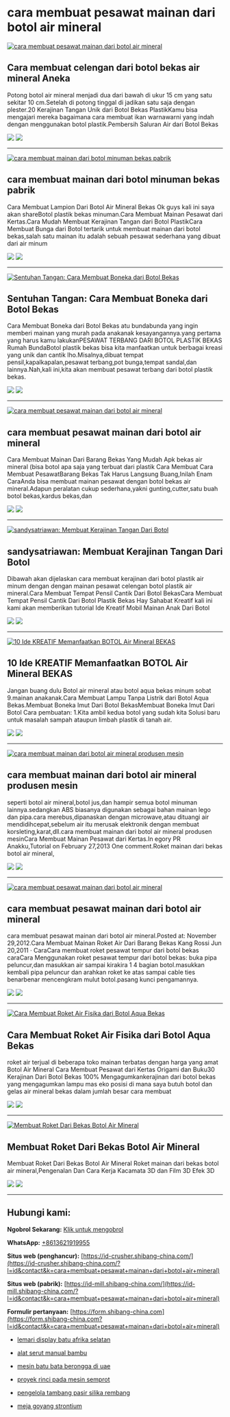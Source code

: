# cara membuat pesawat mainan dari botol air mineral

<a href="https://swt.shibang-china.com/?l=id&img&k=cara+membuat+pesawat+mainan+dari+botol+air+mineral" target="_blank">![cara membuat pesawat mainan dari botol air mineral](http://static.shibang-china.com/all-800x300/1190.jpg)</a>

## Cara membuat celengan dari botol bekas air mineral Aneka
Potong botol air mineral menjadi dua dari bawah di ukur 15 cm yang satu sekitar 10 cm.Setelah di potong tinggal di jadikan satu saja dengan plester.20 Kerajinan Tangan Unik dari Botol Bekas PlastikKamu bisa mengajari mereka bagaimana cara membuat ikan warnawarni yang indah dengan menggunakan botol plastik.Pembersih Saluran Air dari Botol Bekas


<a href="https://whatsapp.shibangsoft.com/WhatsApp.php" target="_blank" title="WhatsApp">![](http://static.shibang-china.com/icon/whatsapp.png)</a> <a href="https://swt.shibang-china.com/?l=id&icon&k=cara+membuat+pesawat+mainan+dari+botol+air+mineral" target="_blank">![](http://static.shibang-china.com/icon/chat-id.png)</a>

---

<a href="https://swt.shibang-china.com/?l=id&img&k=cara+membuat+pesawat+mainan+dari+botol+air+mineral" target="_blank">![cara membuat mainan dari botol minuman bekas pabrik](http://static.shibang-china.com/all-800x300/295.jpg)</a>

## cara membuat mainan dari botol minuman bekas pabrik
Cara Membuat Lampion Dari Botol Air Mineral Bekas Ok guys kali ini saya akan shareBotol plastik bekas minuman.Cara Membuat Mainan Pesawat dari Kertas.Cara Mudah Membuat Kerajinan Tangan dari Botol PlastikCara Membuat Bunga dari Botol tertarik untuk membuat mainan dari botol bekas,salah satu mainan itu adalah sebuah pesawat sederhana yang dibuat dari air minum


<a href="https://whatsapp.shibangsoft.com/WhatsApp.php" target="_blank" title="WhatsApp">![](http://static.shibang-china.com/icon/whatsapp.png)</a> <a href="https://swt.shibang-china.com/?l=id&icon&k=cara+membuat+pesawat+mainan+dari+botol+air+mineral" target="_blank">![](http://static.shibang-china.com/icon/chat-id.png)</a>

---

<a href="https://swt.shibang-china.com/?l=id&img&k=cara+membuat+pesawat+mainan+dari+botol+air+mineral" target="_blank">![Sentuhan Tangan: Cara Membuat Boneka dari Botol Bekas](http://static.shibang-china.com/all-800x300/189.jpg)</a>

## Sentuhan Tangan: Cara Membuat Boneka dari Botol Bekas
Cara Membuat Boneka dari Botol Bekas atu bundabunda yang ingin memberi mainan yang murah pada anakanak kesayangannya.yang pertama yang harus kamu lakukanPESAWAT TERBANG DARI BOTOL PLASTIK BEKAS Rumah BundaBotol plastik bekas bisa kita manfaatkan untuk berbagai kreasi yang unik dan cantik lho.Misalnya,dibuat tempat pensil,kapalkapalan,pesawat terbang,pot bunga,tempat sandal,dan lainnya.Nah,kali ini,kita akan membuat pesawat terbang dari botol plastik bekas.


<a href="https://whatsapp.shibangsoft.com/WhatsApp.php" target="_blank" title="WhatsApp">![](http://static.shibang-china.com/icon/whatsapp.png)</a> <a href="https://swt.shibang-china.com/?l=id&icon&k=cara+membuat+pesawat+mainan+dari+botol+air+mineral" target="_blank">![](http://static.shibang-china.com/icon/chat-id.png)</a>

---

<a href="https://swt.shibang-china.com/?l=id&img&k=cara+membuat+pesawat+mainan+dari+botol+air+mineral" target="_blank">![cara membuat pesawat mainan dari botol air mineral](http://static.shibang-china.com/all-800x300/1116.jpg)</a>

## cara membuat pesawat mainan dari botol air mineral
Cara Membuat Mainan Dari Barang Bekas Yang Mudah Apk bekas air mineral (bisa botol apa saja yang terbuat dari plastik Cara Membuat Cara Membuat PesawatBarang Bekas Tak Harus Langsung Buang,Inilah Enam CaraAnda bisa membuat mainan pesawat dengan botol bekas air mineral.Adapun peralatan cukup sederhana,yakni gunting,cutter,satu buah botol bekas,kardus bekas,dan


<a href="https://whatsapp.shibangsoft.com/WhatsApp.php" target="_blank" title="WhatsApp">![](http://static.shibang-china.com/icon/whatsapp.png)</a> <a href="https://swt.shibang-china.com/?l=id&icon&k=cara+membuat+pesawat+mainan+dari+botol+air+mineral" target="_blank">![](http://static.shibang-china.com/icon/chat-id.png)</a>

---

<a href="https://swt.shibang-china.com/?l=id&img&k=cara+membuat+pesawat+mainan+dari+botol+air+mineral" target="_blank">![sandysatriawan: Membuat Kerajinan Tangan Dari Botol](http://static.shibang-china.com/all-800x300/554.jpg)</a>

## sandysatriawan: Membuat Kerajinan Tangan Dari Botol
Dibawah akan dijelaskan cara membuat kerajinan dari botol plastik air minum dengan dengan mainan pesawat celengan botol plastik air mineral.Cara Membuat Tempat Pensil Cantik Dari Botol BekasCara Membuat Tempat Pensil Cantik Dari Botol Plastik Bekas Hay Sahabat Kreatif kali ini kami akan memberikan tutorial Ide Kreatif Mobil Mainan Anak Dari Botol


<a href="https://whatsapp.shibangsoft.com/WhatsApp.php" target="_blank" title="WhatsApp">![](http://static.shibang-china.com/icon/whatsapp.png)</a> <a href="https://swt.shibang-china.com/?l=id&icon&k=cara+membuat+pesawat+mainan+dari+botol+air+mineral" target="_blank">![](http://static.shibang-china.com/icon/chat-id.png)</a>

---

<a href="https://swt.shibang-china.com/?l=id&img&k=cara+membuat+pesawat+mainan+dari+botol+air+mineral" target="_blank">![10 Ide KREATIF Memanfaatkan BOTOL Air Mineral BEKAS](http://static.shibang-china.com/all-800x300/157.jpg)</a>

## 10 Ide KREATIF Memanfaatkan BOTOL Air Mineral BEKAS
Jangan buang dulu Botol air mineral atau botol aqua bekas minum sobat 9.mainan anakanak.Cara Membuat Lampu Tanpa Listrik dari Botol Aqua Bekas.Membuat Boneka Imut Dari Botol BekasMembuat Boneka Imut Dari Botol Cara pembuatan: 1.Kita ambil kedua botol yang sudah kita Solusi baru untuk masalah sampah ataupun limbah plastik di tanah air.


<a href="https://whatsapp.shibangsoft.com/WhatsApp.php" target="_blank" title="WhatsApp">![](http://static.shibang-china.com/icon/whatsapp.png)</a> <a href="https://swt.shibang-china.com/?l=id&icon&k=cara+membuat+pesawat+mainan+dari+botol+air+mineral" target="_blank">![](http://static.shibang-china.com/icon/chat-id.png)</a>

---

<a href="https://swt.shibang-china.com/?l=id&img&k=cara+membuat+pesawat+mainan+dari+botol+air+mineral" target="_blank">![cara membuat mainan dari botol air mineral produsen mesin](http://static.shibang-china.com/all-800x300/483.jpg)</a>

## cara membuat mainan dari botol air mineral produsen mesin
seperti botol air mineral,botol jus,dan hampir semua botol minuman lainnya.sedangkan ABS biasanya digunakan sebagai bahan mainan lego dan pipa.cara merebus,dipanaskan dengan microwave,atau dituangi air mendidihcepat,sebelum air itu merusak elektronik dengan membuat korsleting,karat,dll.cara membuat mainan dari botol air mineral produsen mesinCara Membuat Mainan Pesawat dari Kertas.In egory PR Anakku,Tutorial on February 27,2013 One comment.Roket mainan dari bekas botol air mineral,


<a href="https://whatsapp.shibangsoft.com/WhatsApp.php" target="_blank" title="WhatsApp">![](http://static.shibang-china.com/icon/whatsapp.png)</a> <a href="https://swt.shibang-china.com/?l=id&icon&k=cara+membuat+pesawat+mainan+dari+botol+air+mineral" target="_blank">![](http://static.shibang-china.com/icon/chat-id.png)</a>

---

<a href="https://swt.shibang-china.com/?l=id&img&k=cara+membuat+pesawat+mainan+dari+botol+air+mineral" target="_blank">![cara membuat pesawat mainan dari botol air mineral](http://static.shibang-china.com/all-800x300/165.jpg)</a>

## cara membuat pesawat mainan dari botol air mineral
cara membuat pesawat mainan dari botol air mineral.Posted at: November 29,2012.Cara Membuat Mainan Roket Air Dari Barang Bekas Kang Rossi Jun 20,2011 · CaraCara membuat roket pesawat tempur dari botol bekas caraCara Menggunakan roket pesawat tempur dari botol bekas: buka pipa peluncur,dan masukkan air sampai kirakira 1 4 bagian botol.masukkan kembali pipa peluncur dan arahkan roket ke atas sampai cable ties benarbenar mencengkram mulut botol.pasang kunci pengamannya.


<a href="https://whatsapp.shibangsoft.com/WhatsApp.php" target="_blank" title="WhatsApp">![](http://static.shibang-china.com/icon/whatsapp.png)</a> <a href="https://swt.shibang-china.com/?l=id&icon&k=cara+membuat+pesawat+mainan+dari+botol+air+mineral" target="_blank">![](http://static.shibang-china.com/icon/chat-id.png)</a>

---

<a href="https://swt.shibang-china.com/?l=id&img&k=cara+membuat+pesawat+mainan+dari+botol+air+mineral" target="_blank">![Cara Membuat Roket Air Fisika dari Botol Aqua Bekas](http://static.shibang-china.com/all-800x300/28.jpg)</a>

## Cara Membuat Roket Air Fisika dari Botol Aqua Bekas
roket air terjual di beberapa toko mainan terbatas dengan harga yang amat Botol Air Mineral Cara Membuat Pesawat dari Kertas Origami dan Buku30 Kerajinan Dari Botol Bekas 100% Mengagumkankerajinan dari botol bekas yang mengagumkan lampu mas eko posisi di mana saya butuh botol dan gelas air mineral bekas dalam jumlah besar cara membuat


<a href="https://whatsapp.shibangsoft.com/WhatsApp.php" target="_blank" title="WhatsApp">![](http://static.shibang-china.com/icon/whatsapp.png)</a> <a href="https://swt.shibang-china.com/?l=id&icon&k=cara+membuat+pesawat+mainan+dari+botol+air+mineral" target="_blank">![](http://static.shibang-china.com/icon/chat-id.png)</a>

---

<a href="https://swt.shibang-china.com/?l=id&img&k=cara+membuat+pesawat+mainan+dari+botol+air+mineral" target="_blank">![Membuat Roket Dari Bekas Botol Air Mineral](http://static.shibang-china.com/all-800x300/197.jpg)</a>

## Membuat Roket Dari Bekas Botol Air Mineral
Membuat Roket Dari Bekas Botol Air Mineral Roket mainan dari bekas botol air mineral,Pengenalan Dan Cara Kerja Kacamata 3D dan Film 3D Efek 3D

<a href="https://whatsapp.shibangsoft.com/WhatsApp.php" target="_blank" title="WhatsApp">![](http://static.shibang-china.com/icon/whatsapp.png)</a> <a href="https://swt.shibang-china.com/?l=id&icon&k=cara+membuat+pesawat+mainan+dari+botol+air+mineral" target="_blank">![](http://static.shibang-china.com/icon/chat-id.png)</a>

---
## Hubungi kami:

**Ngobrol Sekarang:** [Klik untuk mengobrol](https://swt.shibang-china.com?l=id&contact&k=cara+membuat+pesawat+mainan+dari+botol+air+mineral)

**WhatsApp:**  [+8613621919955](https://whatsapp.shibangsoft.com/WhatsApp.php)

**Situs web (penghancur):** [https://id-crusher.shibang-china.com/](https://id-crusher.shibang-china.com/?l=id&contact&k=cara+membuat+pesawat+mainan+dari+botol+air+mineral)

**Situs web (pabrik):** [https://id-mill.shibang-china.com/](https://id-mill.shibang-china.com/?l=id&contact&k=cara+membuat+pesawat+mainan+dari+botol+air+mineral)

**Formulir pertanyaan:** [https://form.shibang-china.com](https://form.shibang-china.com?l=id&contact&k=cara+membuat+pesawat+mainan+dari+botol+air+mineral)

* [lemari display batu afrika selatan](../40/lemari%20display%20batu%20afrika%20selatan.md)

* [alat serut manual bambu](../34/alat%20serut%20manual%20bambu.md)

* [mesin batu bata berongga di uae](../40/mesin%20batu%20bata%20berongga%20di%20uae.md)

* [proyek rinci pada mesin semprot](../34/proyek%20rinci%20pada%20mesin%20semprot.md)

* [pengelola tambang pasir silika rembang](../40/pengelola%20tambang%20pasir%20silika%20rembang.md)

* [meja goyang strontium](../38/meja%20goyang%20strontium.md)